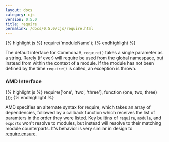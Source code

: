 ```yaml
---
layout: docs
category: cjs
version: 0.5.0
title: require
permalink: /docs/0.5.0/cjs/require.html
---
```


{% highlight js %}
require('moduleName');
{% endhighlight %}

The default interface for CommonJS, `require()` takes a single parameter as a string. Rarely (if ever) will require be used from the global namespace, but instead from within the context of a module. If the module has not been defined by the time `require()` is called, an exception is thrown.

### AMD Interface

{% highlight js %}
require(['one', 'two', 'three'], function (one, two, three) {});
{% endhighlight %}

AMD specifies an alternate syntax for require, which takes an array of dependencies, followed by a callback function which receives the list of paramters in the order they were listed. Key builtins of `require`, `module`, and `exports` won't resolve to modules, but instead will resolve to their matching module counterparts. It's behavior is very similar in design to [require.ensure](/docs/0.5.0/api/require.ensure.html).